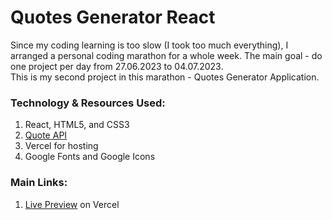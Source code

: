 # Quotes Generator React
Since my coding learning is too slow (I took too much everything), I arranged a personal coding marathon for a whole week. The main goal - do one project per day from 27.06.2023 to 04.07.2023.
<br />
This is my second project in this marathon - Quotes Generator Application.
<br />
### Technology & Resources Used:
1. React, HTML5, and CSS3
2. <a href="http://api.quotable.io/random">Quote API</a>
3. Vercel for hosting
4. Google Fonts and Google Icons
### Main Links:
1. <a href="https://quote-generator-react-nu.vercel.app/">Live Preview</a> on Vercel
